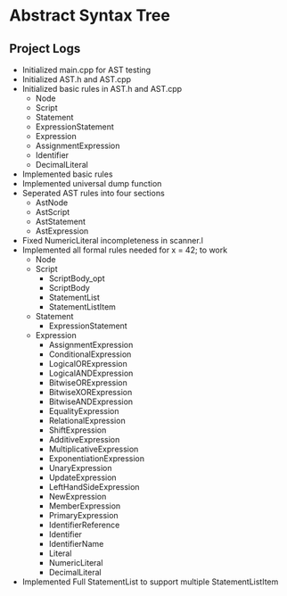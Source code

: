 # Abstract Syntax Tree

## Project Logs
- Initialized main.cpp for AST testing
- Initialized AST.h and AST.cpp
- Initialized basic rules in AST.h and AST.cpp
	- Node
	- Script
	- Statement
	- ExpressionStatement
	- Expression
	- AssignmentExpression
	- Identifier
	- DecimalLiteral
- Implemented basic rules
- Implemented universal dump function
- Seperated AST rules into four sections
	- AstNode
	- AstScript
	- AstStatement
	- AstExpression
- Fixed NumericLiteral incompleteness in scanner.l
- Implemented all formal rules needed for x = 42; to work
	- Node
	- Script
		- ScriptBody_opt
		- ScriptBody
		- StatementList
		- StatementListItem
	- Statement
		- ExpressionStatement
	- Expression
		- AssignmentExpression
		- ConditionalExpression
		- LogicalORExpression
		- LogicalANDExpression
		- BitwiseORExpression
		- BitwiseXORExpression
		- BitwiseANDExpression
		- EqualityExpression
		- RelationalExpression
		- ShiftExpression
		- AdditiveExpression
		- MultiplicativeExpression
		- ExponentiationExpression
		- UnaryExpression
		- UpdateExpression
		- LeftHandSideExpression
		- NewExpression
		- MemberExpression
		- PrimaryExpression
		- IdentifierReference
		- Identifier
		- IdentifierName
		- Literal
		- NumericLiteral
		- DecimalLiteral
- Implemented Full StatementList to support multiple StatementListItem
